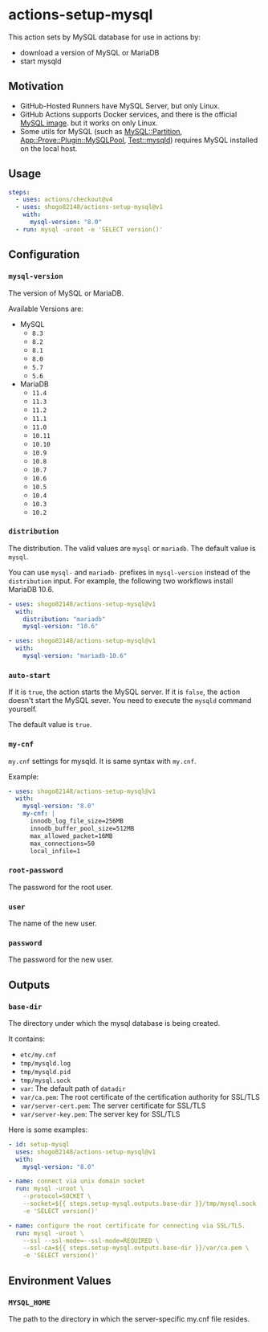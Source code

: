 # actions-setup-mysql

This action sets by MySQL database for use in actions by:

- download a version of MySQL or MariaDB
- start mysqld

## Motivation

- GitHub-Hosted Runners have MySQL Server, but only Linux.
- GitHub Actions supports Docker services, and there is the official [MySQL image](https://hub.docker.com/_/mysql). but it works on only Linux.
- Some utils for MySQL (such as [MySQL::Partition](https://metacpan.org/pod/MySQL::Partition), [App::Prove::Plugin::MySQLPool](https://metacpan.org/pod/App::Prove::Plugin::MySQLPool), [Test::mysqld](https://metacpan.org/pod/Test::mysqld)) requires MySQL installed on the local host.

## Usage

```yaml
steps:
  - uses: actions/checkout@v4
  - uses: shogo82148/actions-setup-mysql@v1
    with:
      mysql-version: "8.0"
  - run: mysql -uroot -e 'SELECT version()'
```

## Configuration

### `mysql-version`

The version of MySQL or MariaDB.

Available Versions are:

- MySQL
  - `8.3`
  - `8.2`
  - `8.1`
  - `8.0`
  - `5.7`
  - `5.6`
- MariaDB
  - `11.4`
  - `11.3`
  - `11.2`
  - `11.1`
  - `11.0`
  - `10.11`
  - `10.10`
  - `10.9`
  - `10.8`
  - `10.7`
  - `10.6`
  - `10.5`
  - `10.4`
  - `10.3`
  - `10.2`

### `distribution`

The distribution. The valid values are `mysql` or `mariadb`.
The default value is `mysql`.

You can use `mysql-` and `mariadb-` prefixes in `mysql-version` instead of the `distribution` input.
For example, the following two workflows install MariaDB 10.6.

```yaml
- uses: shogo82148/actions-setup-mysql@v1
  with:
    distribution: "mariadb"
    mysql-version: "10.6"
```

```yaml
- uses: shogo82148/actions-setup-mysql@v1
  with:
    mysql-version: "mariadb-10.6"
```

### `auto-start`

If it is `true`, the action starts the MySQL server.
If it is `false`, the action doesn't start the MySQL sever.
You need to execute the `mysqld` command yourself.

The default value is `true`.

### `my-cnf`

`my.cnf` settings for mysqld.
It is same syntax with `my.cnf`.

Example:

```yaml
- uses: shogo82148/actions-setup-mysql@v1
  with:
    mysql-version: "8.0"
    my-cnf: |
      innodb_log_file_size=256MB
      innodb_buffer_pool_size=512MB
      max_allowed_packet=16MB
      max_connections=50
      local_infile=1
```

### `root-password`

The password for the root user.

### `user`

The name of the new user.

### `password`

The password for the new user.

## Outputs

### `base-dir`

The directory under which the mysql database is being created.

It contains:

- `etc/my.cnf`
- `tmp/mysqld.log`
- `tmp/mysqld.pid`
- `tmp/mysql.sock`
- `var`: The default path of `datadir`
- `var/ca.pem`: The root certificate of the certification authority for SSL/TLS
- `var/server-cert.pem`: The server certificate for SSL/TLS
- `var/server-key.pem`: The server key for SSL/TLS

Here is some examples:

```yaml
- id: setup-mysql
  uses: shogo82148/actions-setup-mysql@v1
  with:
    mysql-version: "8.0"

- name: connect via unix domain socket
  run: mysql -uroot \
    --protocol=SOCKET \
    --socket=${{ steps.setup-mysql.outputs.base-dir }}/tmp/mysql.sock
    -e 'SELECT version()'

- name: configure the root certificate for connecting via SSL/TLS.
  run: mysql -uroot \
    --ssl --ssl-mode=--ssl-mode=REQUIRED \
    --ssl-ca=${{ steps.setup-mysql.outputs.base-dir }}/var/ca.pem \
    -e 'SELECT version()'
```

## Environment Values

### `MYSQL_HOME`

The path to the directory in which the server-specific my.cnf file resides.
